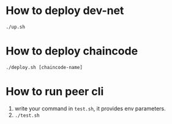 # How to deploy dev-net
`./up.sh`

# How to deploy chaincode
`./deploy.sh [chaincode-name]`

# How to run peer cli

1. write your command in `test.sh`, it provides env parameters.
2. `./test.sh`
